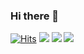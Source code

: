 ### Hi there 👋

[![Hits](https://hits.seeyoufarm.com/api/count/incr/badge.svg?url=https%3A%2F%2Fgithub.com%2FGHkar%2F&count_bg=%23B4B4B4&title_bg=%23B8A2DF&icon=angellist.svg&icon_color=%23E7E7E7&title=hits&edge_flat=false)](https://github.com/GHkar/)
<a href="https://sites.google.com/site/computernetworklab/?pli=1" target="_blank"><img src="https://img.shields.io/badge/-COMNET-B8A2DF?style=flat&logo=blockchaindotcom&logoColor=white"/></a>
<a href="https://bitcoin.org/ko/" target="_blank"><img src="https://img.shields.io/badge/-Bitcoin-B4B4B4?style=flat&logo=bitcoin&logoColor=white"/></a>
<a href="https://ethereum.org/ko/" target="_blank"><img src="https://img.shields.io/badge/-Ethereum-B8A2DF?style=flat&logo=ethereum&logoColor=white"/></a>



<!--
**GHkar/GHkar** is a ✨ _special_ ✨ repository because its `README.md` (this file) appears on your GitHub profile.


Here are some ideas to get you started:

- 🔭 I’m currently working on ...
- 🌱 I’m currently learning ...
- 👯 I’m looking to collaborate on ...
- 🤔 I’m looking for help with ...
- 💬 Ask me about ...
- 📫 How to reach me: ...
- 😄 Pronouns: ...
- ⚡ Fun fact: ...
-->
